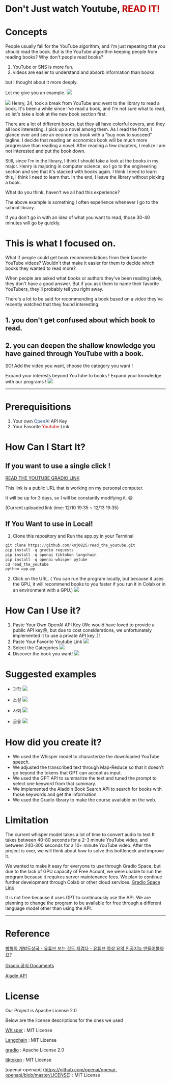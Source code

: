 # Don't Just watch Youtube, <font color="#c00000">READ IT!</font>
# Concepts 
People usually fall for the YouTube algorithm, and I'm just repeating that you should read the book. 
But is the YouTube algorithm keeping people from reading books? 
Why don't people read books? 

1. YouTube or SNS is more fun. 
2. videos are easier to understand and absorb information than books 

but I thought about it more deeply. 

Let me give you an example. 
![](https://i.imgur.com/D3VFRDW.jpg)

![](https://i.imgur.com/OXcj9CS.png)
Henry, 24, took a break from YouTube and went to the library to read a book. It's been a while since I've read a book, and I'm not sure what to read, so let's take a look at the new book section first. 

There are a lot of different books, but they all have colorful covers, and they all look interesting. I pick up a novel among them. As I read the front, I glance over and see an economics book with a "buy now to succeed" tagline. I decide that reading an economics book will be much more progressive than reading a novel. After reading a few chapters, I realize I am not interested and put the book down. 

Still, since I'm in the library, I think I should take a look at the books in my major. Henry is majoring in computer science, so I go to the engineering section and see that it's stacked with books again. I think I need to learn this, I think I need to learn that. In the end, I leave the library without picking a book.

What do you think, haven't we all had this experience? 

The above example is something I often experience whenever I go to the school library.

If you don't go in with an idea of what you want to read, those 30-40 minutes will go by quickly.


# This is what I focused on. 


What if people could get book recommendations from their favorite YouTube videos?
Wouldn't that make it easier for them to decide which books they wanted to read more? 
 
When people are asked what books or authors they've been reading lately, they don't have a good answer. But if you ask them to name their favorite YouTubers, they'll probably tell you right away. 

There's a lot to be said for recommending a book based on a video they've recently watched that they found interesting.

## 1. you don't get confused about which book to read.
## 2. you can deepen the shallow knowledge you have gained through YouTube with a book. 

SO! Add the video you want, choose the category you want !

Expand your interests beyond YouTube to books !
Expand your knowledge with our programs !
![](https://i.imgur.com/vInRAva.png)
- - - 

# Prerequisitions 
1. Your own <font color="#1f497d">OpenAI</font> API Key 
2. Your Favorite <font color="#c00000">Youtube</font> Link

# How Can I Start It?  
## If you want to use a single click ! 
[READ THE YOUTUBE GRADIO LINK](https://8d07a9368ff0146472.gradio.live)

This link is a public URL that is working on my personal computer. 

It will be up for 3 days, so I will be constantly modifying it. 😄

(Current uploaded link time: 12/10 19:35 ~ 12/13 19:35) 


## If You Want to use in Local! 
1. Clone this repository and Run the app.py in your Terminal
```python
git clone https://github.com/kmj0825/read_the_youtube.git
pip install -q gradio requests
pip install -q openai tiktoken langchain
pip install -q openai-whisper pytube
cd read_the_youtube 
python app.py    
```
2. Click on the URL. 
   ( You can run the program locally, but because it uses the GPU, it will recommend books to you faster if you run it in Colab or in an environment with a GPU.)
![](https://i.imgur.com/KxlyigP.png)

# How Can I Use it? 
1.  Paste Your Own OpenAI API Key 
   (We would have loved to provide a public API key😢, but due to cost considerations, we unfortunately implemented it to use a private API key. )!
2. Paste Your Favorite Youtube Link
![](https://i.imgur.com/p0Rasiy.png)
3. Select the Categories
![](https://i.imgur.com/ZiWbTN0.png)
4. Discover the book you want!
![](https://i.imgur.com/gqHY8Ix.png)

# Suggested examples

- 과학
![](https://i.imgur.com/JkTk63d.png)

- 소설 
![](https://i.imgur.com/1xIkmAq.png)

- 사회
![](https://i.imgur.com/pqfFTmy.png)

- 금융 
![](https://i.imgur.com/bakSf8A.png)

# How did you create it? 
- We used the Whisper model to characterize the downloaded YouTube speech.
- We adjusted the transcribed text through Map-Reduce so that it doesn't go beyond the tokens that GPT can accept as input.
- We used the GPT API to summarize the text and tuned the prompt to select one keyword from that summary. 
- We implemented the Aladdin Book Search API to search for books with those keywords and get the information 
- We used the Gradio library to make the course available on the web.

# Limitation 
The current whisper model takes a lot of time to convert audio to text
It takes between 40-80 seconds for a 2-3 minute YouTube video, and between 240-300 seconds for a 10+ minute YouTube video. 
After the project is over, we will think about how to solve this bottleneck and improve it.

We wanted to make it easy for everyone to use through Gradio Space, but due to the lack of GPU capacity of Free Acount, we were unable to run the program because it requires server maintenance fees. 
We plan to continue further development through Colab or other cloud services. 
[Gradio Space Link](https://huggingface.co/spaces/raphael825/read_the_youtube)

It is not free because it uses GPT to continuously use the API.
We are planning to change the program to be available for free through a different language model other than using the API.
- - -
# Reference 
[빵형의 개발도상국 - 유튜브 보는 것도 지겹다 - 유튜브 영상 요약 인공지능 만들어볼까요?](https://www.youtube.com/watch?v=g77Ob5_hPKE)


[Gradio 공식 Documents](https://www.gradio.app/docs)


[Aladin API](https://docs.google.com/document/d/1mX-WxuoGs8Hy-QalhHcvuV17n50uGI2Sg_GHofgiePE/edit)

# License 
Our Project is Apache License 2.0 

Below are the license descriptions for the ones we used

[Whisper](https://github.com/openai/whisper/blob/main/LICENSE) : MIT License 

[Langchain](https://github.com/langchain-ai/langchain/blob/master/LICENSE) : MIT License

[gradio](https://github.com/gradio-app/gradio/blob/main/LICENSEv) : Apache License 2.0

[tiktoken](https://github.com/openai/tiktoken/blob/main/LICENSE) : MIT License 

[openai-openapi] (https://github.com/openai/openai-openapi/blob/master/LICENSE) : MIT License 
